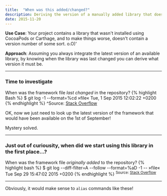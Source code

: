 ```yaml
---
title:  "When was this added/changed?"
description: Deriving the version of a manually added library that doesn't contain a version number.
date: 2015-11-20
---
```


**Use Case**: Your project contains a library that wasn't installed using CocoaPods or Carthage, and to make things worse, doesn't contain a version number of some sort. o.O)'

**Approach**: Assuming you always integrate the latest version of an available library, by knowing when the library was last changed you can derive what version it must be.

***

### Time to investigate
When was the framework file *last changed* in the repository?
{% highlight Bash %}
$ git log -1 --format=%cd »file«
Tue, 1 Sep 2015 12:02:22 +0200
{% endhighlight %}
^Source: [Stack Overflow][SO-last-changed]

OK, now we just need to look up the latest version of the framework that would have been available on the 1st of September! 

Mystery solved.


***
### Just out of curiousity, when did we start using this library in the first place…?

When was the framework file *originally added* to the repository?
{% highlight bash %}
$ git log --diff-filter=A --follow --format=%aD -1 -- »file«
Tue Sep 29 15:47:02 2015 +0200
{% endhighlight %}
<sup>Source: [Stack Overflow][SO-first-added]</sup>

***
Obviously, it would make sense to `alias` commands like these!

[SO-first-added]: http://stackoverflow.com/a/25633731
[SO-last-changed]: http://stackoverflow.com/a/8611514